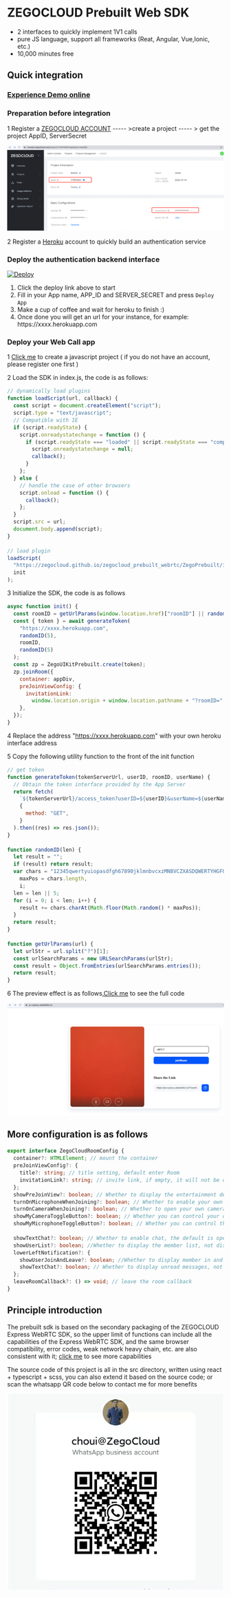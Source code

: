# ZEGOCLOUD Prebuilt Web SDK

- 2 interfaces to quickly implement 1V1 calls
- pure JS language, support all frameworks (Reat, Angular, Vue,Ionic, etc.)
- 10,000 minutes free

## Quick integration

### [Experience Demo online](https://zegocloud.github.io/zegocloud_prebuilt_webrtc/build/index.html)

### Preparation before integration

1 Register a [ZEGOCLOUD ACCOUNT](https://console.zegocloud.com/account/signup) ----- >create a project ----- > get the project AppID, ServerSecret

![config](docs/images/appID.png)

2 Register a [Heroku](https://signup.heroku.com/login) account to quickly build an authentication service

### Deploy the authentication backend interface

[![Deploy](https://www.herokucdn.com/deploy/button.svg)](https://heroku.com/deploy?template=https://github.com/choui666/dynamic_token_server_nodejs)

1. Click the deploy link above to start
2. Fill in your App name, APP_ID and SERVER_SECRET and press `Deploy App`
3. Make a cup of coffee and wait for heroku to finish :)
4. Once done you will get an url for your instance, for example: https://${}$xxxx.herokuapp.com

### Deploy your Web Call app

1 [Click me](https://signup.heroku.com/login) to create a javascript project ( if you do not have an account, please register one first )

2 Load the SDK in index.js, the code is as follows:

```javascript
// dynamically load plugins
function loadScript(url, callback) {
  const script = document.createElement("script");
  script.type = "text/javascript";
  // Compatible with IE
  if (script.readyState) {
    script.onreadystatechange = function () {
      if (script.readyState === "loaded" || script.readyState === "complete") {
        script.onreadystatechange = null;
        callback();
      }
    };
  } else {
    // handle the case of other browsers
    script.onload = function () {
      callback();
    };
  }
  script.src = url;
  document.body.append(script);
}

// load plugin
loadScript(
  "https://zegocloud.github.io/zegocloud_prebuilt_webrtc/ZegoPrebuilt/index.umd.js",
  init
);
```

3 Initialize the SDK, the code is as follows

```javascript
async function init() {
  const roomID = getUrlParams(window.location.href)["roomID"] || randomID(5);
  const { token } = await generateToken(
    "https://xxxx.herokuapp.com",
    randomID(5),
    roomID,
    randomID(5)
  );
  const zp = ZegoUIKitPrebuilt.create(token);
  zp.joinRoom({
    container: appDiv,
    preJoinViewConfig: {
      invitationLink:
        window.location.origin + window.location.pathname + "?roomID=" + roomID,
    },
  });
}
```

4 Replace the address "https://xxxx.herokuapp.com" with your own heroku interface address

5 Copy the following utility function to the front of the init function

```javascript
// get token
function generateToken(tokenServerUrl, userID, roomID, userName) {
  // Obtain the token interface provided by the App Server
  return fetch(
    `${tokenServerUrl}/access_token?userID=${userID}&userName=${userName}&roomID=${roomID}&expired_ts=7200`,
    {
      method: "GET",
    }
  ).then((res) => res.json());
}

function randomID(len) {
  let result = "";
  if (result) return result;
  var chars = "12345qwertyuiopasdfgh67890jklmnbvcxzMNBVCZXASDQWERTYHGFUIOLKJP",
    maxPos = chars.length,
    i;
  len = len || 5;
  for (i = 0; i < len; i++) {
    result += chars.charAt(Math.floor(Math.random() * maxPos));
  }
  return result;
}

function getUrlParams(url) {
  let urlStr = url.split("?")[1];
  const urlSearchParams = new URLSearchParams(urlStr);
  const result = Object.fromEntries(urlSearchParams.entries());
  return result;
}
```

6 The preview effect is as follows,[Click me](https://stackblitz.com/edit/zegocloud-prebuilt?file=index.js) to see the full code

![config](docs/images/preview.png)

## More configuration is as follows

```typescript
export interface ZegoCloudRoomConfig {
  container?: HTMLElement; // mount the container
  preJoinViewConfig?: {
    title?: string; // title setting, default enter Room
    invitationLink?: string; // invite link, if empty, it will not be displayed, default empty
  };
  showPreJoinView?: boolean; // Whether to display the entertainment detection page, the default display
  turnOnMicrophoneWhenJoining?: boolean; // Whether to enable your own microphone, it is enabled by default
  turnOnCameraWhenJoining?: boolean; // Whether to open your own camera, open by default
  showMyCameraToggleButton?: boolean; // Whether you can control your own microphone, enabled by default
  showMyMicrophoneToggleButton?: boolean; // Whether you can control the body's own camera, enabled by default

  showTextChat?: boolean; // Whether to enable chat, the default is open preJoinViewConfig: boolean, // Check whether the page is required before the call, the default is required
  showUserList?: boolean; //Whether to display the member list, not displayed by default
  lowerLeftNotification?: {
    showUserJoinAndLeave?: boolean; //Whether to display member in and out, not displayed by default
    showTextChat?: boolean; // Whether to display unread messages, not displayed by default
  };
  leaveRoomCallback?: () => void; // leave the room callback
}
```

## Principle introduction

The prebuilt sdk is based on the secondary packaging of the ZEGOCLOUD Express WebRTC SDK, so the upper limit of functions can include all the capabilities of the Express WebRTC SDK, and the same browser compatibility, error codes, weak network heavy chain, etc. are also consistent with it; [click me](https://docs.zegocloud.com/article/12307) to see more capabilities

The source code of this project is all in the src directory, written using react + typescript + scss, you can also extend it based on the source code; or scan the whatsapp QR code below to contact me for more benefits

![config](docs/images/choui_whatsapp.png)
